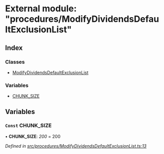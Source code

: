# External module: "procedures/ModifyDividendsDefaultExclusionList"

## Index

### Classes

* [ModifyDividendsDefaultExclusionList](../classes/_procedures_modifydividendsdefaultexclusionlist_.modifydividendsdefaultexclusionlist.md)

### Variables

* [CHUNK_SIZE](_procedures_modifydividendsdefaultexclusionlist_.md#const-chunk_size)

## Variables

### `Const` CHUNK_SIZE

• **CHUNK_SIZE**: *200* = 200

*Defined in [src/procedures/ModifyDividendsDefaultExclusionList.ts:13](https://github.com/PolymathNetwork/polymath-sdk/blob/45453ad/src/procedures/ModifyDividendsDefaultExclusionList.ts#L13)*
